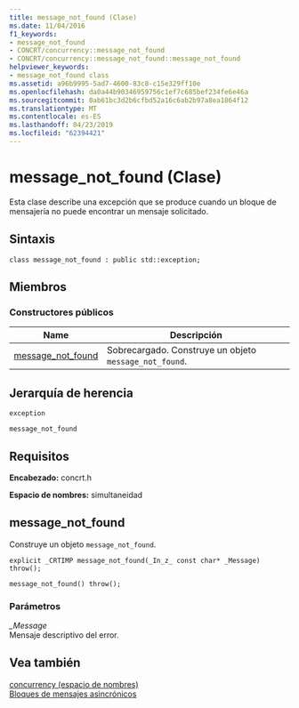 ```yaml
---
title: message_not_found (Clase)
ms.date: 11/04/2016
f1_keywords:
- message_not_found
- CONCRT/concurrency::message_not_found
- CONCRT/concurrency::message_not_found::message_not_found
helpviewer_keywords:
- message_not_found class
ms.assetid: a96b9995-5ad7-4600-83c8-c15e329ff10e
ms.openlocfilehash: da0a44b90346959756c1ef7c685bef234fe6e46a
ms.sourcegitcommit: 0ab61bc3d2b6cfbd52a16c6ab2b97a8ea1864f12
ms.translationtype: MT
ms.contentlocale: es-ES
ms.lasthandoff: 04/23/2019
ms.locfileid: "62394421"
---
```

# <a name="messagenotfound-class"></a>message_not_found (Clase)

Esta clase describe una excepción que se produce cuando un bloque de mensajería no puede encontrar un mensaje solicitado.

## <a name="syntax"></a>Sintaxis

```
class message_not_found : public std::exception;
```

## <a name="members"></a>Miembros

### <a name="public-constructors"></a>Constructores públicos

|Name|Descripción|
|----------|-----------------|
|[message_not_found](#ctor)|Sobrecargado. Construye un objeto `message_not_found`.|

## <a name="inheritance-hierarchy"></a>Jerarquía de herencia

`exception`

`message_not_found`

## <a name="requirements"></a>Requisitos

**Encabezado:** concrt.h

**Espacio de nombres:** simultaneidad

##  <a name="ctor"></a> message_not_found

Construye un objeto `message_not_found`.

```
explicit _CRTIMP message_not_found(_In_z_ const char* _Message) throw();

message_not_found() throw();
```

### <a name="parameters"></a>Parámetros

*_Message*<br/>
Mensaje descriptivo del error.

## <a name="see-also"></a>Vea también

[concurrency (espacio de nombres)](concurrency-namespace.md)<br/>
[Bloques de mensajes asincrónicos](../../../parallel/concrt/asynchronous-message-blocks.md)
